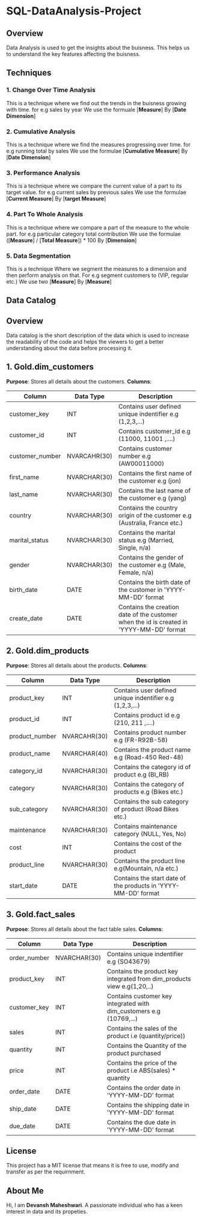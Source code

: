 # SQL-DataAnalysis-Project

## Overview
Data Analysis is used to get the insights about the buisness. This helps us to understand the key features affecting the buisness.

## Techniques

### 1. Change Over Time Analysis
This is a technique where we find out the trends in the buisness growing with time. for e.g sales by year
We use the formuale [**Measure**] By [**Date Dimension**]

### 2. Cumulative Analysis
This is a technique where we find the measures progressing over time. for e.g running total by sales
We use the formulae [**Cumulative Measure**] By [**Date Dimension**]

### 3. Performance Analysis
This is a technique where we compare the current value of a part to its target value. for e.g current sales by previous sales
We use the formulae [**Current Measure**] By [**target Measure**]

### 4. Part To Whole Analysis
This is a technique where we compare a part of the measure to the whole part. for e.g particular category total contribution
We use the formulae ([**Measure**] / [**Total Measure**]) * 100 By [**Dimension**]

### 5. Data Segmentation
This is a technique Where we segment the measures to a dimension and then perform analysis on that. For e.g segment customers to (VIP, regular etc.)
We use two [**Measure**] By [**Measure**]

## **Data Catalog**

## Overview
Data catalog is the short description of the data which is used to increase the readability of the code and helps the viewers to get a better understanding about the data before processing it. 

## 1. Gold.dim_customers
**Purpose**: Stores all details about the customers.
**Columns**: 

| Column        | Data Type                  | Description     |
|----------------|------------------------------|------------|
| customer_key   | INT       | Contains user defined unique indentifier e.g (1,2,3,...)|
| customer_id | INT   | Contains customer_id e.g (11000, 11001 ,....)   |
| customer_number | NVARCAHR(30)     | Contains customer number e.g (AW00011000) |
| first_name | NVARCHAR(30)| Contains the first name of the customer e.g (jon)|
| last_name | NVARCHAR(30)| Contains the last name of the customer e.g (yang)|
| country | NVARCHAR(30)| Contains the country origin of the customer e.g (Australia, France etc.)|
| marital_status | NVARCHAR(30)| Contains the marital status e.g (Married, Single, n/a)|
| gender | NVARCHAR(30)| Contains the gender of the customer e.g (Male, Female, n/a)|
| birth_date | DATE| Contains the birth date of the customer in 'YYYY-MM-DD' format |
| create_date | DATE | Contains the creation date of the customer when the id is created in 'YYYY-MM-DD' format|

## 2. Gold.dim_products
**Purpose**: Stores all details about the products.
**Columns**: 

| Column        | Data Type                  | Description     |
|----------------|------------------------------|------------|
| product_key   | INT       | Contains user defined unique indentifier e.g (1,2,3,...)|
| product_id | INT   | Contains product id e.g (210, 211 ,....)   |
| product_number | NVARCAHR(30)     | Contains product number e.g (FR-R92B-58) |
| product_name | NVARCHAR(40)| Contains the product name  e.g (Road-450 Red-48)|
| category_id | NVARCHAR(30)| Contains the category id of product e.g (BI_RB)|
| category | NVARCHAR(30)| Contains the category of products e.g (Bikes etc.)|
| sub_category | NVARCHAR(30)| Contains the sub category of product (Road Bikes etc.)|
| maintenance | NVARCHAR(30)| Contains maintenance category (NULL, Yes, No)|
| cost | INT | Contains the cost of the product |
| product_line | NVARCHAR(30) | Contains the product line e.g(Mountain, n/a etc.)|
| start_date | DATE | Contains the start date of the products in 'YYYY-MM-DD' format|

## 3. Gold.fact_sales
**Purpose**: Stores all details about the fact table sales.
**Columns**: 

| Column        | Data Type                  | Description     |
|----------------|------------------------------|------------|
| order_number   | NVARCHAR(30) | Contains unique indentifier e.g (SO43679)|
| product_key | INT   | Contains the product key integrated from dim_products view e.g(1,20,..) |
| customer_key | INT     | Contains customer key integrated with dim_customers e.g (10769,...)|
| sales | INT| Contains the sales of the product i.e (quantity/price))|
| quantity | INT | Contains the Quantity of the product purchased |
| price | INT | Contains the price of the product i.e ABS(sales) * quantity |
| order_date | DATE | Contains the order date in 'YYYY-MM-DD' format|
| ship_date | DATE | Contains the shipping date in 'YYYY-MM-DD' format|
| due_date | DATE | Contains the due date in 'YYYY-MM-DD' format|
## License
This project has a MIT license that means it is free to use, modify and transfer as per the requirnment.

## About Me
Hi, I am **Devansh Maheshwari**. A passionate individual who has a keen interest in data and its propeties.
